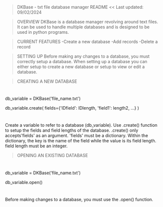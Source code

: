 > DKBase - txt file database manager README <<
Last updated: 09/02/2024

> OVERVIEW 
DKBase is a database manager revolving around text files.
It can be used to handle multiple databases and is designed 
to be used in python programs.

> CURRENT FEATURES
-Create a new database
-Add records
-Delete a record

> SETTING UP
Before making any changes to a database, you must correctly setup a database.
When setting up a database you can either setup to create a new database or
setup to view or edit a database.

> CREATING A NEW DATABASE
#
db_variable = DKBase('file_name.txt')

db_variable.create(
	fields={'IDfield': IDlength, 'field1': length2, ...}
	)
#

Create a variable to refer to a database (db_variable).
Use .create() function to setup the fields and field lengths of the database.
.create() only accepts'fields' as an argument.
'fields' must be a dictionary.
Within the dictionary, the key is the name of the field while the value is 
its field length. 
field length must be an integer.


> OPENING AN EXISTING DATABASE
#
db_variable = DKBase('file_name.txt')

db_variable.open()
#

Before making changes to a database, you must use the .open() function.
